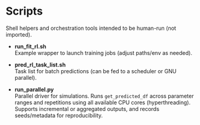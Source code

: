 # Scripts

Shell helpers and orchestration tools intended to be human-run (not imported).

- **run_fit_rl.sh**  
  Example wrapper to launch training jobs (adjust paths/env as needed).

- **pred_rl_task_list.sh**  
  Task list for batch predictions (can be fed to a scheduler or GNU parallel).

- **run_parallel.py**  
  Parallel driver for simulations. Runs `get_predicted_df` across parameter ranges and repetitions
  using all available CPU cores (hyperthreading). Supports incremental or aggregated outputs,
  and records seeds/metadata for reproducibility.
